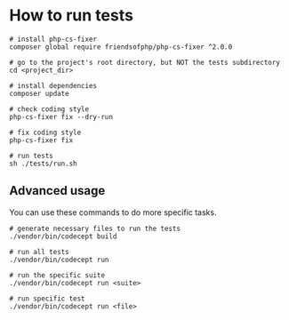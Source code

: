 How to run tests
====

```
# install php-cs-fixer
composer global require friendsofphp/php-cs-fixer ^2.0.0

# go to the project's root directory, but NOT the tests subdirectory 
cd <project_dir>

# install dependencies
composer update

# check coding style
php-cs-fixer fix --dry-run

# fix coding style
php-cs-fixer fix

# run tests
sh ./tests/run.sh
```

Advanced usage
----

You can use these commands to do more specific tasks.

```
# generate necessary files to run the tests
./vendor/bin/codecept build

# run all tests
./vendor/bin/codecept run

# run the specific suite
./vendor/bin/codecept run <suite>

# run specific test
./vendor/bin/codecept run <file>
```
